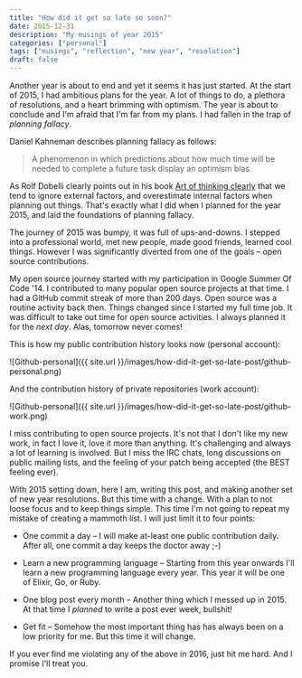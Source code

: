 ```yaml
---
title: "How did it get so late so soon?"
date: 2015-12-31
description: "My musings of year 2015"
categories: ["personal"]
tags: ["musings", "reflection", "new year", "resolution"]
draft: false
---
```


Another year is about to end and yet it seems it has just started. At the start of 2015, I had ambitious plans for the year. A lot of things to do, a plethora of resolutions, and a heart brimming with optimism. The year is about to conclude and I'm afraid that I'm far from my plans. I had fallen in the trap of *planning fallacy*.

Daniel Kahneman describes planning fallacy as follows:

> A phenomenon in which predictions about how much time will be needed to complete a future task display an optimism bias

As Rolf Dobelli clearly points out in his book [Art of thinking clearly](https://www.goodreads.com/book/show/16248196-the-art-of-thinking-clearly) that we tend to ignore external factors, and overestimate internal factors when planning out things. That's exactly what I did when I planned for the year 2015, and laid the foundations of planning fallacy.

The journey of 2015 was bumpy, it was full of ups-and-downs. I stepped into a professional world, met new people, made good friends, learned cool things. However I was significantly diverted from one of the goals – open source contributions.

My open source journey started with my participation in Google Summer Of Code '14. I contributed to many popular open source projects at that time. I had a GitHub commit streak of more than 200 days. Open source was a routine activity back then. Things changed since I started my full time job. It was difficult to take out time for open source activities. I always planned it for the _next day_. Alas, tomorrow never comes!

This is how my public contribution history looks now (personal account):

![Github-personal]({{ site.url }}/images/how-did-it-get-so-late-post/github-personal.png)

And the contribution history of private repositories (work account):

![Github-personal]({{ site.url }}/images/how-did-it-get-so-late-post/github-work.png)

I miss contributing to open source projects. It's not that I don't like my new work, in fact I love it, love it more than anything. It's challenging and always a lot of learning is involved. But I miss the IRC chats, long discussions on public mailing lists, and the feeling of your patch being accepted (the BEST feeling ever).

With 2015 setting down, here I am, writing this post, and making another set of new year resolutions. But this time with a change. With a plan to not loose focus and to keep things simple. This time I'm not going to repeat my mistake of creating a mammoth list. I will just limit it to four points:

* One commit a day – I will make at-least one public contribution daily. After all, one commit a day keeps the doctor away ;-)

* Learn a new programming language – Starting from this year onwards I'll learn a new programming language every year. This year it will be one of Elixir, Go, or Ruby.

* One blog post every month – Another thing which I messed up in 2015. At that time I _planned_ to write a post ever week, bullshit!

* Get fit – Somehow the most important thing has has always been on a low priority for me. But this time it will change.

If you ever find me violating any of the above in 2016, just hit me hard. And I promise I'll treat you.
